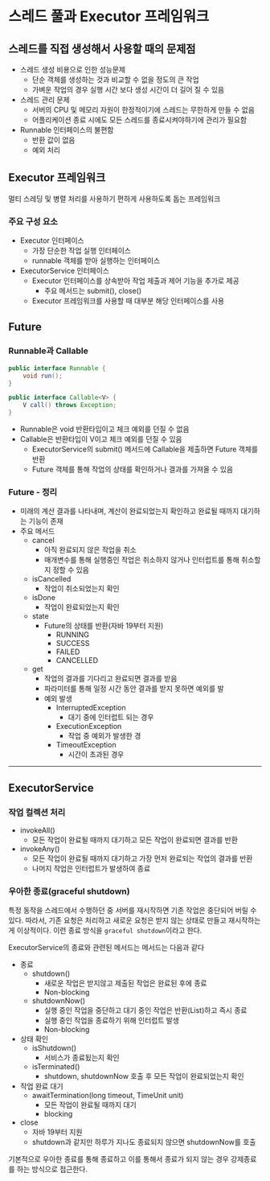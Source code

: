 # 스레드 풀과 Executor 프레임워크

## 스레드를 직접 생성해서 사용할 때의 문제점

- 스레드 생성 비용으로 인한 성능문제
  - 단순 객체를 생성하는 것과 비교할 수 없을 정도의 큰 작업
  - 가벼운 작업의 경우 실행 시간 보다 생성 시간이 더 길어 질 수 있음
- 스레드 관리 문제
  - 서버의 CPU 및 메모리 자원이 한정적이기에 스레드는 무한하게 만들 수 없음
  - 어플리케이션 종료 시에도 모든 스레드를 종료시켜야하기에 관리가 필요함
- Runnable 인터페이스의 불편함
  - 반환 값이 없음
  - 예외 처리

## Executor 프레임워크

멀티 스레딩 및 병렬 처리를 사용하기 편하게 사용하도록 돕는 프레임워크

### 주요 구성 요소

- Executor 인터페이스
  - 가장 단순한 작업 실행 인터페이스
  - runnable 객체를 받아 실행하는 인터페이스
- ExecutorService 인터페이스
  - Executor 인터페이스를 상속받아 작업 제출과 제어 기능을 추가로 제공
    - 주요 메서드는 submit(), close()
  - Executor 프레임워크를 사용할 때 대부분 해당 인터페이스를 사용

## Future

### Runnable과 Callable

```java
public interface Runnable {
    void run();
}

public interface Callable<V> {
    V call() throws Exception;
}
```

- Runnable은 void 반환타입이고 체크 예외를 던질 수 없음
- Callable은 반환타입이 V이고 체크 예외를 던질 수 있음
  - ExecutorService의 submit() 메서드에 Callable을 제출하면 Future 객체를 반환
  - Future 객체를 통해 작업의 상태를 확인하거나 결과를 가져올 수 있음

### Future - 정리

- 미래의 계산 결과를 나타내며, 계산이 완료되었는지 확인하고 완료될 때까지 대기하는 기능이 존재
- 주요 메서드
  - cancel
    - 아직 완료되지 않은 작업을 취소
    - 매개변수를 통해 실행중인 작업은 취소하지 않거나 인터럽트를 통해 취소할지 정할 수 있음
  - isCancelled
    - 작업이 취소되었는지 확인
  - isDone
    - 작업이 완료되었는지 확인
  - state
    - Future의 상태를 반환(자바 19부터 지원)
      - RUNNING
      - SUCCESS
      - FAILED
      - CANCELLED
  - get
    - 작업의 결과를 기다리고 완료되면 결과를 받음
    - 파라미터를 통해 일정 시간 동안 결과를 받지 못하면 예외를 발
    - 예외 발생
      - InterruptedException
        - 대기 중에 인터럽트 되는 경우
      - ExecutionException
        - 작업 중 예외가 발생한 경
      - TimeoutException
        - 시간이 초과된 경우

--- 

## ExecutorService

### 작업 컬렉션 처리

- invokeAll()
  - 모든 작업이 완료될 때까지 대기하고 모든 작업이 완료되면 결과를 반환
- invokeAny()
  - 모든 작업이 완료될 때까지 대기하고 가장 먼저 완료되는 작업의 결과를 반환
  - 나머지 작업은 인터럽트가 발생하여 종료

### 우아한 종료(graceful shutdown)

특정 동작을 스레드에서 수행하던 중 서버를 재시작하면 기존 작업은 중단되어 버릴 수 있다.
따라서, 기존 요청은 처리하고 새로운 요청은 받지 않는 상태로 만들고 재시작하는 게 이상적이다.
이런 종료 방식을 `graceful shutdown`이라고 한다.

ExecutorService의 종료와 관련된 메서드는 메서드는 다음과 같다

- 종료
  - shutdown()
    - 새로운 작업은 받지않고 제출된 작업은 완료된 후에 종료
    - Non-blocking
  - shutdownNow()
    - 실행 중인 작업을 중단하고 대기 중인 작업은 반환(List)하고 즉시 종료
    - 실행 중인 작업을 종료하기 위해 인터럽트 발생
    - Non-blocking
- 상태 확인
  - isShutdown()
    - 서비스가 종료됬는지 확인
  - isTerminated()
    - shutdown, shutdownNow 호출 후 모든 작업이 완료되었는지 확인
- 작업 완료 대기
  - awaitTermination(long timeout, TimeUnit unit)
    - 모든 작업이 완료될 때까지 대기
    - blocking
- close
  - 자바 19부터 지원
  - shutdown과 같지만 하루가 지나도 종료되지 않으면 shutdownNow를 호출

기본적으로 우아한 종료를 통해 종료하고 이를 통해서 종료가 되지 않는 경우 강제종료를 하는 방식으로 접근한다.